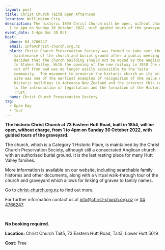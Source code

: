 ```yaml
---
layout: post
title: Christ Church Taitā Open Afternoon
location: Wellington City
description: The historic 1854 Christ Church will be open, without charge, from
  1 to 4pm on Sunday 30 October 2022, with guided tours of the graveyard.
event_date: 1-4pm Sun 30 Oct
host:
  phone: 04 4766247
  email: info@christ-church.org.nz
  blurb: Christ Church Preservation Society was formed to take over the
    maintenance of the church and burial ground after a public meeting in 1950
    decided that the church building should not be moved by the Anglican parish
    to Stokes Valley. With the opening of the new railway in 1948 the church was
    cut off from and was no longer easily accessible to the Taita
    community.  The movement to preserve the historic church on its original
    site was one of the earliest examples of recognition of the value of
    historic buildings in Aotearoa New Zealand and the interest this raised led
    to the introduction of legislation and the formation of the Historic Places
    Trust.
  name: Christ Church Preservation Society
tag:
  - Open Day
  - Tour
---
```

**The historic Christ Church at 73 Eastern Hutt Road, built in 1854, will be open, without charge, from 1 to 4pm on Sunday 30 October 2022, with guided tours of the graveyard.**

The church, which is a Category 1 Historic Place, is maintained by the Christ Church Preservation Society, although still a consecrated Anglican church with an authorised burial ground. It is the last resting place for many  Hutt Valley families.

More information is available on our website, including searchable family histories and other documents, along with a virtual walk-through tour of the church and graveyard which allows for linking of graves to family names.

Go to [christ-church.org.nz](https://www.christ-church.org.nz) to find out more.

For further information contact us at [info@christ-church.org.nz](mailto:info@christ-church.org.nz) or [04 4766247](tel:+6444766247).

<br>

**No booking required.**

**Location:** Christ Church Taitā, 73 Eastern Hutt Road, Taitā, Lower Hutt 5019

**Cost:** Free